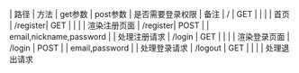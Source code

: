 <!--
 * @Author: lc
 * @Date: 2019-10-27 14:09:00
 * @Description:
 -->
| 路径      |  方法   | get参数  | post参数                    | 是否需要登录权限  | 备注
|  /        |  GET   |         |                             |                 |  首页
|  /register|  GET   |         |                             |                 |  渲染注册页面
|  /register|  POST  |         | email,nickname,password     |                 |  处理注册请求
|  /login   |  GET   |         |                             |                 |  渲染登录页面
|  /login   |  POST  |         |       email,password        |                 |  处理登录请求
|  /logout  |  GET   |         |                             |                 |  处理退出请求
